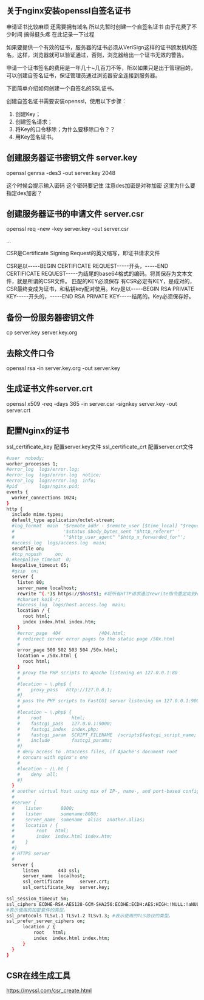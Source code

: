 
## 关于nginx安装openssl自签名证书
申请证书比较麻烦 还需要拥有域名 所以先暂时创建一个自签名证书 
由于花费了不少时间 搞得挺头疼 在此记录一下过程

如果要提供一个有效的证书，服务器的证书必须从VeriSign这样的证书颁发机构签名，这样，浏览器就可以验证通过，否则，浏览器给出一个证书无效的警告。

申请一个证书签名的费用是一年几十~几百刀不等，所以如果只是出于管理目的，可以创建自签名证书，保证管理员通过浏览器安全连接到服务器。

下面简单介绍如何创建一个自签名的SSL证书。

创建自签名证书需要安装openssl，使用以下步骤：
1. 创建Key；
2. 创建签名请求；
3. 将Key的口令移除；为什么要移除口令？？
4. 用Key签名证书。



## 创建服务器证书密钥文件 server.key
openssl genrsa -des3 -out server.key 2048

这个时候会提示输入密码 这个密码要记住
注意des加密是对称加密 这里为什么要指定des加密？

## 创建服务器证书的申请文件 server.csr
openssl req -new -key server.key -out server.csr


...

CSR是Certificate Signing Request的英文缩写，即证书请求文件

CSR是以-----BEGIN CERTIFICATE REQUEST-----开头，-----END CERTIFICATE REQUEST-----为结尾的base64格式的编码。将其保存为文本文件，就是所谓的CSR文件。
匹配的KEY必须保存
有CSR必定有KEY，是成对的，CSR最终变成为证书，和私钥key配对使用。Key是以-----BEGIN RSA PRIVATE KEY-----开头的，-----END RSA PRIVATE KEY-----结尾的。Key必须保存好。

## 备份一份服务器密钥文件
cp server.key server.key.org

## 去除文件口令
openssl rsa -in server.key.org -out server.key

## 生成证书文件server.crt
openssl x509 -req -days 365 -in server.csr -signkey server.key -out server.crt


## 配置Nginx的证书 
ssl_certificate_key 配置server.key文件
ssl_certificate_crt 配置server.crt文件




```bash
#user  nobody;
worker_processes 1;
#error_log  logs/error.log;
#error_log  logs/error.log  notice;
#error_log  logs/error.log  info;
#pid        logs/nginx.pid;
events {
  worker_connections 1024;
}
http {
  include mime.types;
  default_type application/octet-stream;
  #log_format  main  '$remote_addr - $remote_user [$time_local] "$request" '
  #                  '$status $body_bytes_sent "$http_referer" '
  #                  '"$http_user_agent" "$http_x_forwarded_for"';
  #access_log  logs/access.log  main;
  sendfile on;
  #tcp_nopush     on;
  #keepalive_timeout  0;
  keepalive_timeout 65;
  #gzip  on;
  server {
    listen 80;
    server_name localhost;
    rewrite ^(.*)$ https://$host$1; #将所有HTTP请求通过rewrite指令重定向到HTTPS
    #charset koi8-r;
    #access_log  logs/host.access.log  main;
    location / {
      root html;
      index index.html index.htm;
    }
    #error_page  404              /404.html;
    # redirect server error pages to the static page /50x.html
    #
    error_page 500 502 503 504 /50x.html;
    location = /50x.html {
      root html;
    }
    # proxy the PHP scripts to Apache listening on 127.0.0.1:80
    #
    #location ~ \.php$ {
    #    proxy_pass   http://127.0.0.1;
    #}
    # pass the PHP scripts to FastCGI server listening on 127.0.0.1:9000
    #
    #location ~ \.php$ {
    #    root           html;
    #    fastcgi_pass   127.0.0.1:9000;
    #    fastcgi_index  index.php;
    #    fastcgi_param  SCRIPT_FILENAME  /scripts$fastcgi_script_name;
    #    include        fastcgi_params;
    #}
    # deny access to .htaccess files, if Apache's document root
    # concurs with nginx's one
    #
    #location ~ /\.ht {
    #    deny  all;
    #}
  }
  # another virtual host using mix of IP-, name-, and port-based configuration
  #
  #server {
  #    listen       8000;
  #    listen       somename:8080;
  #    server_name  somename  alias  another.alias;
  #    location / {
  #        root   html;
  #        index  index.html index.htm;
  #    }
  #}
  # HTTPS server
  #
  server {
      listen       443 ssl;
      server_name  localhost;
      ssl_certificate      server.crt;
      ssl_certificate_key  server.key;
    
ssl_session_timeout 5m;
ssl_ciphers ECDHE-RSA-AES128-GCM-SHA256:ECDHE:ECDH:AES:HIGH:!NULL:!aNULL:!MD5:!ADH:!RC4;
#表示使用的加密套件的类型。
ssl_protocols TLSv1.1 TLSv1.2 TLSv1.3; #表示使用的TLS协议的类型。
ssl_prefer_server_ciphers on;
      location / {
          root   html;
          index  index.html index.htm;
      }
  }
}

```

## CSR在线生成工具
https://myssl.com/csr_create.html